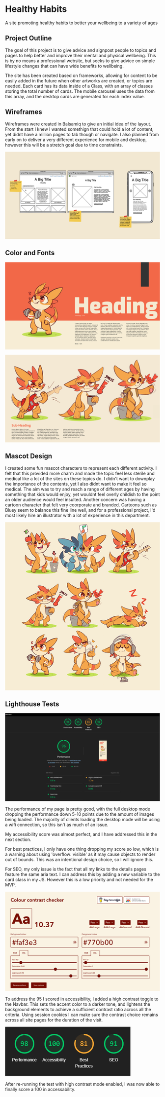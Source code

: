 # Healthy Habits
A site promoting healthy habits to better your wellbeing to a variety of ages

## Project Outline

The goal of this project is to give advice and signpost people to topics and pages to help better and improve their mental and physical wellbeing. This is by no means a professional website, but seeks to give advice on simple lifestyle changes that can have wide benefits to wellbeing.

The site has been created based on frameworks, allowing for content to be easily added in the future when other artworks are created, or topics are needed. Each card has its data inside of a Class, with an array of classes storing the total number of cards. The mobile carousel uses the data from this array, and the desktop cards are generated for each index value.

## Wireframes

Wireframes were created in Balsamiq to give an initial idea of the layout. From the start I knew I wanted somethign that could hold a lot of content, yet didnt have a million pages to tab though or navigate. I also planned from early on to deliver a very different experience for mobile and desktop, however this will be a stretch goal due to time constraints.

![Wireframes](docs/SitePlan3.png)

## Color and Fonts

![Color Schemes](docs/SitePlan.png)

![Color Schemes](docs/SitePlan2.png)

## Mascot Design

I created some fun mascot characters to represent each different activity. I felt that this provided more charm and made the topic feel less sterile and medical like a lot of the sites on these topics do. I didn't want to downplay the importance of the contents, yet I also didnt want to make it feel so medical. The aim was to try and reach a range of different ages by having something that kids would enjoy, yet wouldnt feel overly childish to the point an older audience would feel insulted. Another concern was having a cartoon character that felt very coorporate and branded. Cartoons such as Bluey seem to balance this fine line well, and for a professional project, I'd most likely hire an illustrator with a lot of experience in this department.

![Mascots](docs/CreaturesSiteFull.png)

## Lighthouse Tests 

![Lighthouse](docs/Lighthouse.png)

The performance of my page is pretty good, with the full desktop mode dropping the performance down 5-10 points due to the amount of images being loaded. The majority of clients loading the desktop mode will be using a wifi connection, so this isn't as much of an issue.

My accessibility score was almost perfect, and I have addressed this in the next section.

For best practices, I only have one thing dropping my score so low, which is a warning about using 'overflow: visible' as it may cause objects to render out of bounds. This was an intentional design choice, so I will ignore this.

For SEO, my only issue is the fact that all my links to the details pages feature the same aria text. I can address this by adding a new variable to the card class in my JS. However this is a low priority and not needed for the MVP.

![ContrastCheck](docs/Page%20Contrast.png)

To address the 95 I scored in accessibility, I added a high contrast toggle to the Navbar. This sets the accent color to a darker tone, and lightens the background elements to achieve a sufficient contrast ratio across all the criteria. Using session cookies I can make sure the contrast choice remains across all site pages for the duration of the visit.

![ContrastCheck](docs/Contrast%20Mode.png)

After re-running the test with high contrast mode enabled, I was now able to finally score a 100 in accessability.
